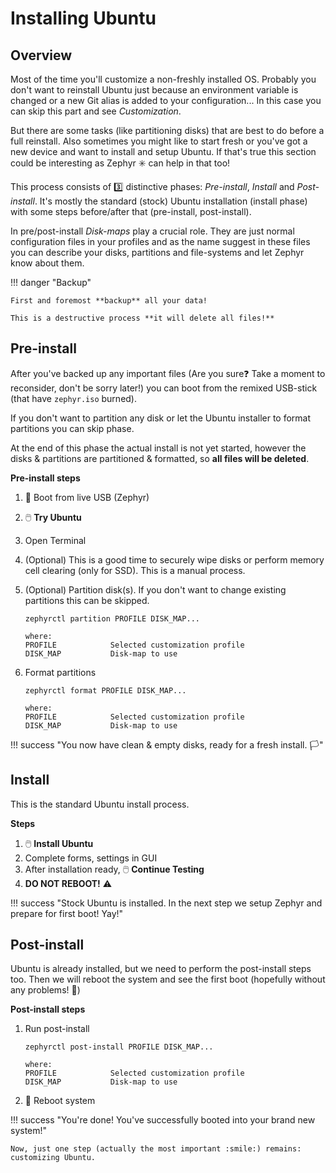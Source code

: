 # Installing Ubuntu

## Overview

Most of the time you'll customize a non-freshly installed OS.
Probably you don't want to reinstall Ubuntu just because an environment variable is changed or a new Git alias is added to your configuration...
In this case you can skip this part and see _Customization_.

But there are some tasks (like partitioning disks) that are best to do before a full reinstall.
Also sometimes you might like to start fresh or you've got a new device and want to install and setup Ubuntu.
If that's true this section could be interesting as Zephyr :eight_spoked_asterisk: can help in that too!

This process consists of :three: distinctive phases: _Pre-install_, _Install_ and _Post-install_.
It's mostly the standard (stock) Ubuntu installation (install phase) with some steps before/after that (pre-install, post-install).

In pre/post-install _Disk-maps_ play a crucial role.
They are just normal configuration files in your profiles and as the name suggest in these files you can describe your disks, partitions and file-systems and let Zephyr know about them.

!!! danger "Backup"

    First and foremost **backup** all your data!

    This is a destructive process **it will delete all files!**

## Pre-install

After you've backed up any important files (Are you sure:question: Take a moment to reconsider, don't be sorry later!) you can boot from the remixed USB-stick (that have `zephyr.iso` burned).

If you don't want to partition any disk or let the Ubuntu installer to format partitions you can skip phase.

At the end of this phase the actual install is not yet started, however the disks & partitions are partitioned & formatted, so **all files will be deleted**.

**Pre-install steps**

1. :red_circle: Boot from live USB (Zephyr)
1. :computer_mouse: **Try Ubuntu**
1. Open Terminal
1. (Optional) This is a good time to securely wipe disks or perform memory cell clearing (only for SSD). This is a manual process.
1. (Optional) Partition disk(s). If you don't want to change existing partitions this can be skipped.

    ```
    zephyrctl partition PROFILE DISK_MAP...

    where:
    PROFILE            Selected customization profile
    DISK_MAP           Disk-map to use
    ```

1. Format partitions

    ```
    zephyrctl format PROFILE DISK_MAP...

    where:
    PROFILE            Selected customization profile
    DISK_MAP           Disk-map to use
    ```

!!! success "You now have clean & empty disks, ready for a fresh install. :white_flag:"

## Install

This is the standard Ubuntu install process.

**Steps**

1. :computer_mouse: **Install Ubuntu**
1. Complete forms, settings in GUI
1. After installation ready, :computer_mouse: **Continue Testing**
1. **DO NOT REBOOT!** :warning:

!!! success "Stock Ubuntu is installed. In the next step we setup Zephyr and prepare for first boot! Yay!"

## Post-install

Ubuntu is already installed, but we need to perform the post-install steps too.
Then we will reboot the system and see the first boot (hopefully without any problems! :crossed_fingers:)

**Post-install steps**

1.  Run post-install

    ```
    zephyrctl post-install PROFILE DISK_MAP...

    where:
    PROFILE            Selected customization profile
    DISK_MAP           Disk-map to use
    ```

1.  :red_circle: Reboot system

!!! success "You're done! You've successfully booted into your brand new system!"

    Now, just one step (actually the most important :smile:) remains: customizing Ubuntu.
